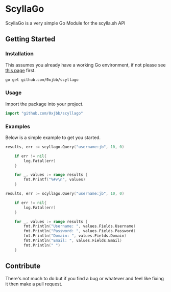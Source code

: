 # ScyllaGo

ScyllaGo is a very simple Go Module for the scylla.sh API
## Getting Started

### Installation 

This assumes you already have a working Go environment, if not please see
[this page](https://golang.org/doc/install) first.

```sh
go get github.com/0xjbb/scyllago
```

### Usage

Import the package into your project.

```go
import "github.com/0xjbb/scyllago"
```

### Examples

Below is a simple example to get you started.

```go
results, err := scyllago.Query("username:jb", 10, 0)

	if err != nil{
		log.Fatal(err)
	}

	for _, values := range results {
		fmt.Printf("%#v\n", values)
	}
```

```go
results, err := scyllago.Query("username:jb", 10, 0)

	if err != nil{
		log.Fatal(err)
	}

	for _, values := range results {
		fmt.Println("Username: ", values.Fields.Username)
		fmt.Println("Password: ", values.Fields.Password)
		fmt.Println("Domain: ", values.Fields.Domain)
		fmt.Println("Email: ", values.Fields.Email)
		fmt.Println(" ")
	}
```


## Contribute

There's not much to do but if you find a bug or whatever and feel like fixing it then make a pull request.